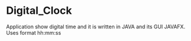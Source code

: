 # Digital_Clock
Application show digital time and it is written in JAVA and its GUI JAVAFX. Uses format hh:mm:ss
